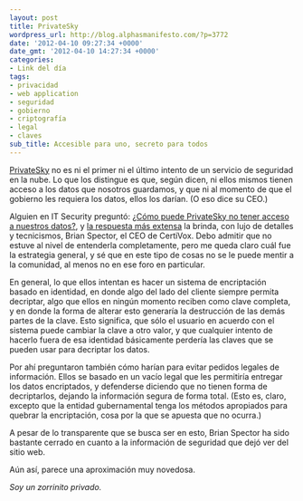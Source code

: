 ```yaml
---
layout: post
title: PrivateSky
wordpress_url: http://blog.alphasmanifesto.com/?p=3772
date: '2012-04-10 09:27:34 +0000'
date_gmt: '2012-04-10 14:27:34 +0000'
categories:
- Link del día
tags:
- privacidad
- web application
- seguridad
- gobierno
- criptografía
- legal
- claves
sub_title: Accesible para uno, secreto para todos
---
```


[PrivateSky](http://privatesky.me/) no es ni el primer ni el último intento de un servicio de seguridad en la nube. Lo que los distingue es que, según dicen, ni ellos mismos tienen acceso a los datos que nosotros guardamos, y que ni al momento de que el gobierno les requiera los datos, ellos los darían. (O eso dice su CEO.)

Alguien en IT Security preguntó: [ ¿Cómo puede PrivateSky no tener acceso a nuestros datos?](http://security.stackexchange.com/questions/13226/how-can-privatesky-not-see-your-data), y [la respuesta más extensa](http://security.stackexchange.com/a/13289/4395) la brinda, con lujo de detalles y tecnicismos, Brian Spector, el CEO de CertiVox. Debo admitir que no estuve al nivel de entenderla completamente, pero me queda claro cuál fue la estrategia general, y sé que en este tipo de cosas no se le puede mentir a la comunidad, al menos no en ese foro en particular.

En general, lo que ellos intentan es hacer un sistema de encriptación basado en identidad, en donde algo del lado del cliente siempre permita decriptar, algo que ellos en ningún momento reciben como clave completa, y en donde la forma de alterar esto generaría la destrucción de las demás partes de la clave. Esto significa, que sólo el usuario en acuerdo con el sistema puede cambiar la clave a otro valor, y que cualquier intento de hacerlo fuera de esa identidad básicamente perdería las claves que se pueden usar para decriptar los datos.

Por ahí preguntaron también cómo harían para evitar pedidos legales de información. Ellos se basado en un vacío legal que les permitiría entregar los datos encriptados, y defenderse diciendo que no tienen forma de decriptarlos, dejando la información segura de forma total. (Esto es, claro, excepto que la entidad gubernamental tenga los métodos apropiados para quebrar la encriptación, cosa por la que se apuesta que no ocurra.)

A pesar de lo transparente que se busca ser en esto, Brian Spector ha sido bastante cerrado en cuanto a la información de seguridad que dejó ver del sitio web.

Aún así, parece una aproximación muy novedosa.

_Soy un zorrinito privado._
